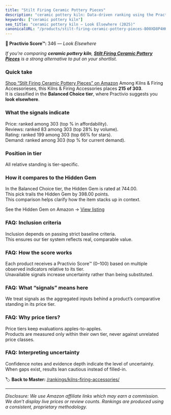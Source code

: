 ```yaml
---
title: "Stilt Firing Ceramic Pottery Pieces"
description: "ceramic pottery kiln: Data-driven ranking using the Practivio Score™. Positioned by quality, value, demand, findability, momentum."
keywords: ["ceramic pottery kiln"]
seo_title: "ceramic pottery kiln — Look Elsewhere (2025)"
canonicalURL: "/products/stilt-firing-ceramic-pottery-pieces-B00XD8P4HK/"
---
```


**🚫 Practivio Score™:** 346 — _Look Elsewhere_


*If you're comparing **ceramic pottery kiln**, **[Stilt Firing Ceramic Pottery Pieces](https://www.amazon.com/dp/B00XD8P4HK?tag=practivio-20)** is a strong alternative to put on your shortlist.*
### Quick take
[Shop “Stilt Firing Ceramic Pottery Pieces” on Amazon](https://www.amazon.com/dp/B00XD8P4HK?tag=practivio-20)
Among Kilns & Firing Accessorieses, this Kilns & Firing Accessories places **215 of 303**.  
It is classified in the **Balanced Choice tier**, where Practivio suggests you **look elsewhere**.

### What the signals indicate
Price: ranked  among 303 (top % in affordability).  
Reviews: ranked 83 among 303 (top 28% by volume).  
Rating: ranked 199 among 303 (top 66% for stars).  
Demand: ranked  among 303 (top % for current demand).

### Position in tier
All relative standing is tier-specific.

### How it compares to the Hidden Gem
In the Balanced Choice tier, the Hidden Gem is rated at 744.00.  
This pick trails the Hidden Gem by 398.00 points.  
This comparison helps clarify how the item stacks up in context.  

See the Hidden Gem on Amazon → [View listing](https://www.amazon.com/dp/B095XJ1BDB?tag=practivio-20)

### FAQ: Inclusion criteria
Inclusion depends on passing strict baseline criteria.  
This ensures our tier system reflects real, comparable value.

### FAQ: How the score works
Each product receives a Practivio Score™ (0–100) based on multiple observed indicators relative to its tier.  
Unavailable signals increase uncertainty rather than being substituted.

### FAQ: What “signals” means here
We treat signals as the aggregated inputs behind a product’s comparative standing in its price tier.

### FAQ: Why price tiers?
Price tiers keep evaluations apples-to-apples.  
Products are measured only within their own tier, never against unrelated price classes.

### FAQ: Interpreting uncertainty
Confidence notes and evidence depth indicate the level of uncertainty.  
When gaps exist, results lean cautious instead of filled-in.


🏷️ **Back to Master:** [/rankings/kilns-firing-accessories/](/rankings/kilns-firing-accessories/)

---
_Disclosure: We use Amazon affiliate links which may earn a commission. We don’t display live prices or review counts. Rankings are produced using a consistent, proprietary methodology._
